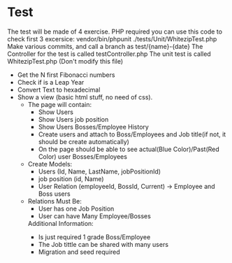 <h1>Test</h1>
The test will be made of 4 exercise.
PHP required
you can use this code to check first 3 excersice: vendor/bin/phpunit ./tests/Unit/WhitezipTest.php
Make various commits, and call a branch as test/{name}-{date}
The Controller for the test is called testController.php
The unit test is called WhitezipTest.php (Don't modify this file)
<ul>
<li>Get the N first Fibonacci numbers</l1>
<li>Check if is a Leap Year</l1>
<li>Convert Text to hexadecimal</l1>
<li>Show a view (basic html stuff, no need of css).
<ul>
<li>The page will contain:
<ul>
<li>Show Users</li>
<li>Show Users job position</li>
<li>Show Users Bosses/Employee History</li>
<li>Create users and attach to Boss/Employees and Job title(if not, it should be create automatically)</li>
<li>On the page should be able to see actual(Blue Color)/Past(Red Color) user Bosses/Employees</li>
</ul>
</li>
<li>Create Models:
<ul>
<li>Users (Id, Name, LastName, jobPositionId)</li>
<li>job position (id, Name)</li>
<li>User Relation (employeeId, BossId, Current) -> Employee and Boss users</li>
</ul>
</li>
<li>Relations Must Be:
<ul>
<li>User has one Job Position</li>
<li>User can have Many Employee/Bosses</li>
</ul>
</li>
Additional Information:
<ul>
<li>Is just required 1 grade Boss/Employee</li>
<li>The Job tittle can be shared with many users</li>
<li>Migration and seed required</li>
</ul>
</ul>
</l1>
</ul>